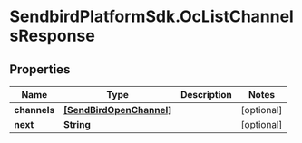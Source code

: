 # SendbirdPlatformSdk.OcListChannelsResponse

## Properties

Name | Type | Description | Notes
------------ | ------------- | ------------- | -------------
**channels** | [**[SendBirdOpenChannel]**](SendBirdOpenChannel.md) |  | [optional] 
**next** | **String** |  | [optional] 



